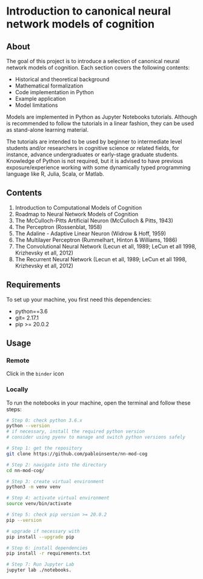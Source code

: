 # Introduction to canonical neural network models of cognition

## About
The goal of this project is to introduce a selection of canonical neural network models of cognition. Each section covers the following contents:

- Historical and theoretical background
- Mathematical formalization
- Code implementation in Python
- Example application
- Model limitations

Models are implemented in Python as Jupyter Notebooks tutorials. Although is recommended to follow the tutorials in a linear fashion, they can be used as stand-alone learning material.

The tutorials are intended to be used by beginner to intermediate level students and/or researchers in cognitive science or related fields, for instance, advance undergraduates or early-stage graduate students. Knowledge of Python is not required, but it is advised to have previous exposure/experience working with some dynamically typed programming language like R, Julia, Scala, or Matlab.

## Contents

1. Introduction to Computational Models of Cognition
2. Roadmap to Neural Network Models of Cognition
3. The McCulloch-Pitts Artificial Neuron (McCulloch & Pitts, 1943)
4. The Perceptron (Rossenblat, 1958) ​
5. The Adaline - Adaptive Linear Neuron (Widrow & Hoff, 1959)
6. The Multilayer Perceptron (Rummelhart, Hinton & Williams, 1986)
7. The Convolutional Neural Network (Lecun et all, 1989; LeCun et all 1998, Krizhevsky et all, 2012)
8. The Recurrent Neural Network (Lecun et all, 1989; LeCun et all 1998, Krizhevsky et all, 2012)

## Requirements

To set up your machine,  you first need this dependencies:

- python==3.6
- git= 2.17.1
- pip >= 20.0.2

## Usage

### Remote

Click in the `binder` icon 

### Locally

To run the notebooks in your machine, open the terminal and follow these steps:

```bash
# Step 0: check python 3.6.x
python --version
# if necessary, install the required python version
# consider using pyenv to manage and switch python versions safely

# Step 1: get the repository
git clone https://github.com/pabloinsente/nn-mod-cog

# Step 2: navigate into the directory
cd nn-mod-cog/

# Step 3: create virtual environment 
python3 -m venv venv

# Step 4: activate virtual environment 
source venv/bin/activate

# Step 5: check pip version >= 20.0.2
pip --version

# upgrade if necessary with
pip install --upgrade pip

# Step 6: install dependencies
pip install -r requirements.txt

# Step 7: Run Jupyter Lab
jupyter lab ./notebooks.
```
